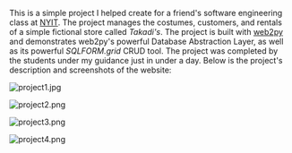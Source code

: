 This is a simple project I helped create for a friend's software engineering class at [NYIT](http://nyit.edu). The project manages the costumes, customers, and rentals of a simple fictional store called _Takadi's_. The project is built with [web2py](http://web2py.org) and demonstrates web2py's powerful Database Abstraction Layer, as well as its powerful _SQLFORM.grid_ CRUD tool. The project was completed by the students under my guidance just in under a day. Below is the project's description and screenshots of the website:

![project1.jpg](https://bitbucket.org/repo/d4XKR8/images/701205596-project1.jpg)

![project2.png](https://bitbucket.org/repo/d4XKR8/images/1356842391-project2.png)

![project3.png](https://bitbucket.org/repo/d4XKR8/images/3993983091-project3.png)

![project4.png](https://bitbucket.org/repo/d4XKR8/images/2977712651-project4.png)